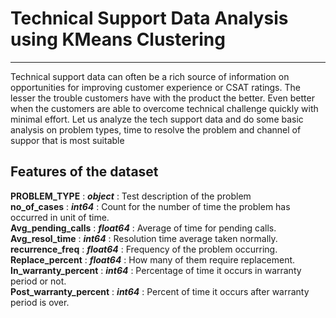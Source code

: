 # Technical Support Data Analysis using KMeans Clustering
-----------------------------------
Technical support data can often be a rich source of information on opportunities for improving customer experience or CSAT ratings. The lesser the trouble customers have with the product the better. Even better when the customers are able to overcome technical challenge quickly with minimal effort. Let us analyze the tech support data and do some basic analysis on problem types, time to resolve the problem and channel of suppor that is most suitable

## Features of the dataset
**PROBLEM_TYPE**  :              ***object***  : Test description of the problem  
**no_of_cases** :                ***int64***  : Count for the number of time the problem has occurred in unit of time.      
**Avg_pending_calls** :        ***float64***  : Average of time for pending calls.  
**Avg_resol_time**  :             ***int64***  : Resolution time average taken normally.  
**recurrence_freq** :          ***float64***  : Frequency of the problem occurring.  
**Replace_percent** :          ***float64***  : How many of them require replacement.  
**In_warranty_percent** :        ***int64***  : Percentage of time it occurs in warranty period or not.  
**Post_warranty_percent** :      ***int64***  : Percent of time it occurs after warranty period is over.  
